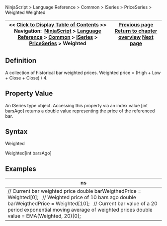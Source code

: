 ﻿
NinjaScript > Language Reference > Common > ISeries<T> > PriceSeries<double> > Weighted
Weighted

| << [Click to Display Table of Contents](weighted.md) >> **Navigation:**     [NinjaScript](ninjascript-1.md) > [Language Reference](language_reference_wip-1.md) > [Common](common-1.md) > [ISeries<T>](iseriest-1.md) > [PriceSeries<double>](priceseries-1.md) > Weighted | [Previous page](values-1.md) [Return to chapter overview](priceseries-1.md) [Next page](weighteds-1.md) |
| --- | --- |

## Definition
A collection of historical bar weighted prices. Weighted price = (High + Low + Close + Close) / 4.
 
## Property Value
An ISeries<double> type object. Accessing this property via an index value [int barsAgo] returns a double value representing the price of the referenced bar.
 
## Syntax
Weighted  

Weighted[int barsAgo]
 
## 
## Examples
| ns |
| --- |
| // Current bar weighted price double barWeigthedPrice = Weighted[0];   // Weighted price of 10 bars ago double barWeigthedPrice = Weighted[10];   // Current bar value of a 20 period exponential moving average of weighted prices double value = EMA(Weighted, 20)[0]; |

